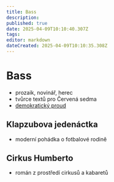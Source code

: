 ```yaml
---
title: Bass
description: 
published: true
date: 2025-04-09T10:10:40.307Z
tags: 
editor: markdown
dateCreated: 2025-04-09T10:10:35.308Z
---
```


# Bass
- prozaik, novinář, herec
- tvůrce textů pro Červená sedma
- [demokratický proud](/cs/literatura/historie/ceska-proza-mezi-val)

## Klapzubova jedenáctka
- moderní pohádka o fotbalové rodině
	
## Cirkus Humberto
- román z prostředí cirkusů a kabaretů 